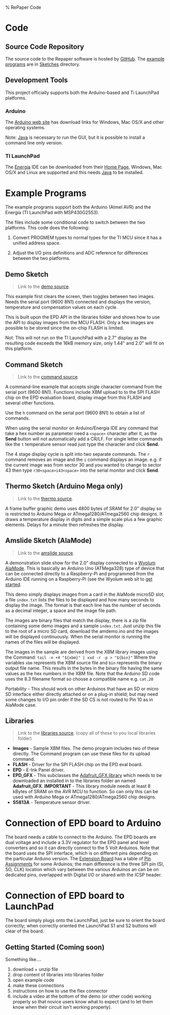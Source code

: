 % RePaper Code

# Code


## Source Code Repository

The source code to the Repaper software is hosted by
[GitHub](https://github.com/repaper/gratis). The [example programs](#example-programs) are in
[Sketches](https://github.com/repaper/gratis/tree/master/Sketches) directory.


## Development Tools

This project officially supports both the Arduino-based and Ti LaunchPad platforms.

### Arduino

The [Arduino web site](http://www.arduino.cc) has download links for
Windows, Mac OS/X and other operating systems.

Note: [Java](http://java.com) is necessary to run the GUI, but it is
possible to install a command line only version.

### TI LaunchPad

The [Energia](http://energia.nu/) IDE can be downloaded from their
[Home Page](http://energia.nu/), Windows, Mac OS/X and Linux are
supported and this needs [Java](http://java.com) to be installed.


# Example Programs

The example programs support both the Arduino (Atmel AVR) and the
Energia (TI LaunchPad with MSP430G2553).

The files include some conditional code to switch between the two platforms.
This code does the following:

1. Convert PROGMEM types to normal types for the TI MCU since it has a unified
   address space.

1. Adjust the I/O pins definitions and ADC reference for differences between
   the two platforms.

## Demo Sketch

> Link to the [demo source](https://github.com/repaper/gratis/tree/master/Sketches/demo).

This example first clears the screen, then toggles between two images.
Needs the serial port (9600 8N1) connected and displays the version,
temperature and compensation values on each cycle.

This is built upon the EPD API in the libraries folder and shows how
to use the API to display images from the MCU FLASH.  Only a few images
are possible to be stored since the on-chip FLASH is limited.

Not: This will not run on the TI LaunchPad with a 2.7" display as the
resulting code exceeds the 16kB memory size, only 1.44" and 2.0" will
fit on this platform.

## Command Sketch

> Link to the [command source](https://github.com/repaper/gratis/tree/master/Sketches/command).

A command-line example that accepts single character command from the
serial port (9600 8N1).  Functions include XBM upload to to the SPI
FLASH chip on the EPD evaluation board, display image from this FLASH
and several other functions.

Use the `h` command on the serial port (9600 8N1) to obtain a list
of commands.

When using the serial monitor on Arduino/Energia IDE any command that
take a hex number as parameter need a `<space>` character after it, as
the **Send** button will not automatically add a CR/LF.  For single
letter commands like the `t` temperature sensor read just type the
character and click **Send**.

The 4 stage display cycle is split into two separate commands. The `r`
command removes an image and the `i` command displays an image.
e.g. if the current image was from sector 30 and you wanted to change
to sector 43 then type `r30<space>i43<space>` into the serial monitor
and click **Send**.


## Thermo Sketch (Arduino Mega only)

> Link to the [thermo source](https://github.com/repaper/gratis/tree/master/Sketches/thermo).

A frame buffer graphic demo uses 4800 bytes of SRAM for 2.0" display
so is restricted to Arduino Mega or ATmega1280/ATmega2560 chip
designs.  It draws a temperature display in digits and a simple
scale plus a few graphic elements.  Delays for a minute then refreshes
the display.


## Amslide Sketch (AlaMode)

> Link to the [amslide source](https://github.com/repaper/gratis/tree/master/Sketches/amslide).

A demonstration slide show for the 2.0" display connected to a
[Wyolum](http://www.wyolum.com)
[AlaMode](http://wyolum.com/projects/alamode/).  This is basically an
Arduino Uno (ATMega328) type of device that can be connected directly
to a Raspberry-Pi and programmed from the Arduino IDE running on a
Raspberry-Pi (see the Wyolum web sit to [get started](http://wyolum.com/projects/alamode/alamode-getting-started/).

This demo simply displays images from a card in the AlaMode microSD
slot; a file `index.txt` lists the files to be displayed and how many
seconds to display the image.  The format is that each line has the
number of seconds as a decimal integer, a space and the image file
path.

The images are binary files that match the display, there is a zip
file containing some demo images and a sample `index.txt`.  Just unzip
this file to the root of a micro SD card, download the amdemo.ino and
the images will be displayed continuously. When the serial monitor is
running the names of the files will be displayed.

The images in the sample are derived from the XBM library images using
the Command: `tail -n +4 "${xbm}" | xxd -r -p > "${bin}"` Where the
variables `xbm` represents the XBM source file and `bin`
represents the binary output file name.  This results in the bytes in
the binary file having the same values as the hex numbers in the XBM
file.  Note that the Arduino SD code uses the 8.3 filename format so
choose a compatible name e.g. `cat.20`

Portability - This should work on other Arduinos that have an SD or
micro SD interface either directly attached or on a plug-in shield; but
may need some changes to I/O pin order if the SD CS is not routed to
Pin 10 as in AlaMode case.

## Libraries

> Link to the [libraries source](https://github.com/repaper/gratis/tree/master/Sketches/libraries).
(copy all of these to you local libraries folder)

* **Images** - Sample XBM files.  The demo program includes two of
  these directly.  The Command program can use these files for its
  upload command.
* **FLASH** - Driver for the SPI FLASH chip on the EPD eval board.
* **EPD** - E-Ink Panel driver.
* **EPD_GFX** - This subclasses the
  [Adafruit_GFX library](https://github.com/adafruit/Adafruit-GFX-Library)
  which needs to be downloaded an installed in to the libraries folder
  an named **Adafruit_GFX**.  **IMPORTANT** - This library module needs at
  least 8 kBytes of SRAM on the AVR MCU to function.  So can only this
  can be used with Arduino Mega or ATmega1280/ATmega2560 chip designs.
* **S5813A** - Temperature sensor driver.


# Connection of EPD board to Arduino

The board needs a cable to connect to the Arduino.  The EPD boards
are dual voltage and include a 3.3V regulator for the EPD panel and
level converters and so it can directly connect to the 5 Volt
Arduinos.  Note that the board uses the SPI interface, which is on
different pins depending on the particular Arduino version.  The
[Extension Board](http://repaper.org/doc/extension_board.html) has a
table of [Pin Assignments](http://repaper.org/doc/extension_board.html#pin-assignment)
for some Arduinos; the main difference is the three SPI pin (SI, SO,
CLK) location which vary between the various Arduinos an can be on
dedicated pins, overlapped with Digital I/O or shared with the ICSP
header.

# Connection of EPD board to LaunchPad

The board simply plugs onto the LaunchPad, just be sure to orient the
board correctly; when correctly oriented the LaunchPad S1 and S2
buttons will clear of the board.


## Getting Started (Coming soon)

Something like....

1. download + unzip file
2. drop content of libraries into libraries folder
3. open example code
4. make these connections
5. instructions on how to use the flex connector
6. include a video at the bottom of the demo (or other code) working properly so that novice users know what to expect (and to let them know when their circuit isn't working properly).

